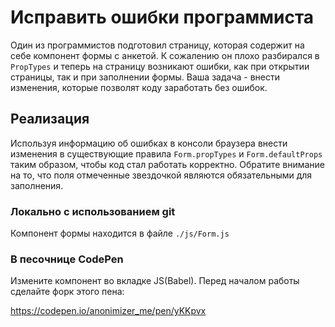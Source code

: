 Исправить ошибки программиста
===

Один из программистов подготовил страницу, которая содержит 
на себе компонент формы с анкетой. К сожалению он плохо 
разбирался в `PropTypes` и теперь на страницу возникают 
ошибки, как при открытии страницы, так и при заполнении 
формы. Ваша задача - внести изменения, которые позволят 
коду заработать без ошибок.

## Реализация

Используя информацию об ошибках в консоли браузера внести изменения в существующие правила `Form.propTypes` и 
`Form.defaultProps` таким образом, чтобы код стал работать корректно.
Обратите внимание на то, что поля отмеченные звездочкой являются обязательными для заполнения.

### Локально с использованием git

Компонент формы находится в файле `./js/Form.js`

### В песочнице CodePen

Измените компонент во вкладке JS(Babel). Перед началом работы сделайте форк этого пена:

https://codepen.io/anonimizer_me/pen/yKKpvx
